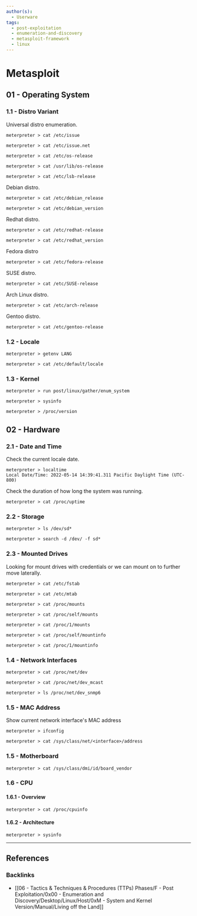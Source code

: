 ```yaml
---
author(s):
  - Userware
tags:
  - post-exploitation
  - enumeration-and-discovery
  - metasploit-framework
  - linux
---
```

# Metasploit

## 01 - Operating System

### 1.1 - Distro Variant

Universal distro enumeration.

```
meterpreter > cat /etc/issue

meterpreter > cat /etc/issue.net

meterpreter > cat /etc/os-release

meterpreter > cat /usr/lib/os-release

meterpreter > cat /etc/lsb-release
```

Debian distro.

```
meterpreter > cat /etc/debian_release

meterpreter > cat /etc/debian_version
```

Redhat distro.

```
meterpreter > cat /etc/redhat-release

meterpreter > cat /etc/redhat_version
```

Fedora distro

```
meterpreter > cat /etc/fedora-release
```

SUSE distro.

```
meterpreter > cat /etc/SUSE-release
```

Arch Linux distro.

```
meterpreter > cat /etc/arch-release
```

Gentoo distro.

```
meterpreter > cat /etc/gentoo-release
```

### 1.2 - Locale

```
meterpreter > getenv LANG

meterpreter > cat /etc/default/locale
```

### 1.3 - Kernel

```
meterpreter > run post/linux/gather/enum_system

meterpreter > sysinfo

meterpreter > /proc/version
```

## 02 - Hardware

### 2.1 - Date and Time

Check the current locale date.

```
meterpreter > localtime
Local Date/Time: 2022-05-14 14:39:41.311 Pacific Daylight Time (UTC-800)
```

Check the duration of how long the system was running.

```
meterpreter > cat /proc/uptime
```

### 2.2 - Storage

```
meterpreter > ls /dev/sd*

meterpreter > search -d /dev/ -f sd*
```

### 2.3 - Mounted Drives

Looking for mount drives with credentials or we can mount on to further move laterally.

```
meterpreter > cat /etc/fstab

meterpreter > cat /etc/mtab

meterpreter > cat /proc/mounts

meterpreter > cat /proc/self/mounts

meterpreter > cat /proc/1/mounts

meterpreter > cat /proc/self/mountinfo

meterpreter > cat /proc/1/mountinfo
```

### 1.4 - Network Interfaces

```
meterpreter > cat /proc/net/dev

meterpreter > cat /proc/net/dev_mcast

meterpreter > ls /proc/net/dev_snmp6
```

### 1.5 - MAC Address

Show current network interface's MAC address

```
meterpreter > ifconfig

meterpreter > cat /sys/class/net/<interface>/address
```

### 1.5 - Motherboard

```
meterpreter > cat /sys/class/dmi/id/board_vendor
```

### 1.6 - CPU

#### 1.6.1 - Overview

```
meterpreter > cat /proc/cpuinfo
```

#### 1.6.2 - Architecture

```
meterpreter > sysinfo
```

---
## References

### Backlinks

- [[06 - Tactics & Techniques & Procedures (TTPs) Phases/F - Post Exploitation/0x00 - Enumeration and Discovery/Desktop/Linux/Host/0xM - System and Kernel Version/Manual/Living off the Land]]
